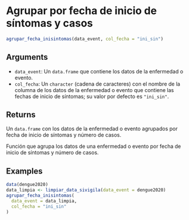 # Agrupar por fecha de inicio de síntomas y casos

```r
agrupar_fecha_inisintomas(data_event, col_fecha = "ini_sin")
```

## Arguments

- `data_event`: Un `data.frame` que contiene los datos de la enfermedad o evento.
- `col_fecha`: Un `character` (cadena de caracteres) con el nombre de la columna de los datos de la enfermedad o evento que contiene las fechas de inicio de síntomas; su valor por defecto es `"ini_sin"`.

## Returns

Un `data.frame` con los datos de la enfermedad o evento agrupados por fecha de inicio de síntomas y número de casos.

Función que agrupa los datos de una enfermedad o evento por fecha de inicio de síntomas y número de casos.

## Examples

```r
data(dengue2020)
data_limpia <- limpiar_data_sivigila(data_event = dengue2020)
agrupar_fecha_inisintomas(
  data_event = data_limpia,
  col_fecha = "ini_sin"
)
```
